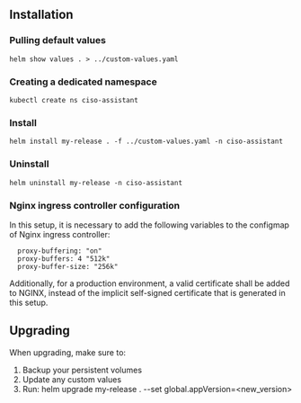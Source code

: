 ## Installation 

### Pulling default values

```
helm show values . > ../custom-values.yaml
```

### Creating a dedicated namespace

```
kubectl create ns ciso-assistant
```

### Install

```
helm install my-release . -f ../custom-values.yaml -n ciso-assistant
```

### Uninstall

```
helm uninstall my-release -n ciso-assistant
```
### Nginx ingress controller configuration

In this setup, it is necessary to add the following variables to the configmap of Nginx ingress controller:
```
  proxy-buffering: "on"
  proxy-buffers: 4 "512k"
  proxy-buffer-size: "256k"
```

Additionally, for a production environment, a valid certificate shall be added to NGINX, instead of the implicit self-signed certificate that is generated in this setup.

## Upgrading

When upgrading, make sure to:
1. Backup your persistent volumes
2. Update any custom values
3. Run: helm upgrade my-release . --set global.appVersion=<new_version>

